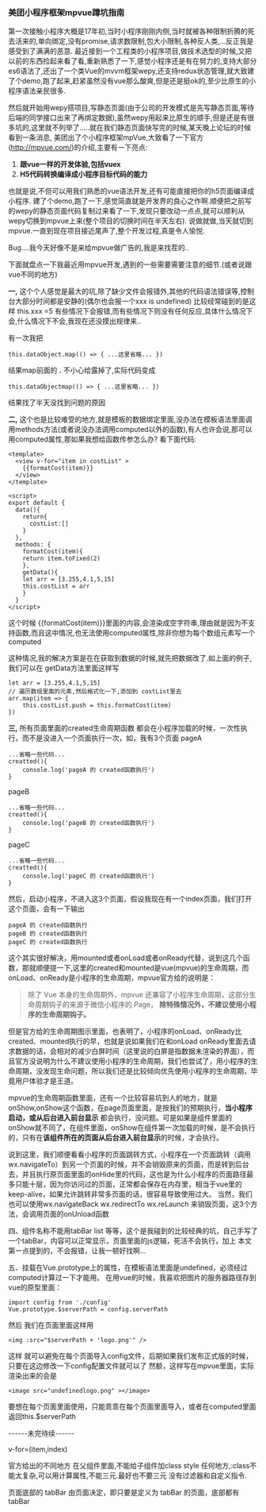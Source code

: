 ### 美团小程序框架mpvue蹲坑指南

第一次接触小程序大概是17年初,当时小程序刚刚内侧,当时就被各种限制折腾的死去活来的,单向绑定,没有promise,请求数限制,包大小限制,各种反人类,...反正我是感受到了满满的恶意.
最近接到一个工程类的小程序项目,做技术选型的时候,又把以前的东西捡起来看了看,重新熟悉了一下,感觉小程序还是有在努力的,支持大部分es6语法了,还出了一个类Vue的mvvm框架wepy,还支持redux状态管理,就大致建了个demo,跑了起来,赶紧虽然没有vue那么酸爽,但是还是挺ok的,至少比原生的小程序语法亲民很多.  

然后就开始用wepy搭项目,写静态页面(由于公司的开发模式是先写静态页面,等待后端的同学接口出来了再绑定数据),虽然wepy用起来比原生的顺手,但是还是有很多坑的,这里就不列举了.....就在我们静态页面快写完的时候,某天晚上论坛的时候看到一条消息, 美团出了个小程序框架mpVue,大致看了一下官方(http://mpvue.com/)的介绍,主要有一下亮点:
1. **跟vue一样的开发体验,包括vuex**
2. **H5代码转换编译成小程序目标代码的能力**

也就是说,不但可以用我们熟悉的vue语法开发,还有可能直接把你的h5页面编译成小程序.
建了个demo,跑了一下,感觉简直就是开发界的良心之作啊.顺便把之前写的wepy的静态页面代码复制过来看了一下,发现只要改动一点点,就可以顺利从wepy切换到mpvue上来(整个项目的切换时间在半天左右).
说做就做,当天就切到mpvue.一直到现在项目接近尾声了,整个开发过程,真是令人愉悦.

Bug....我今天好像不是来给mpvue做广告的,我是来找茬的..

下面就盘点一下我最近用mpvue开发,遇到的一些需要需要注意的细节.(或者说跟vue不同的地方)

**一,** 这个个人感觉是最大的坑,除了缺少文件会报错外,其他的代码语法错误等,控制台大部分时间都是安静的(偶尔也会报一个xxx is undefined)
比较经常碰到的是这样 this.xxx =5 有些情况下会报错,而有些情况下则没有任何反应,具体什么情况下会,什么情况下不会,我现在还没摸出规律来..

有一次我把

    this.dataObject.map(() => { ...这里省略... })

结果map前面的 **.** 不小心给露掉了,实际代码变成

    this.dataObjectmap(() => { ...这里省略... })

结果找了半天没找到问题的原因  

**二,** 这个也是比较难受的地方,就是模板的数据绑定里面,没办法在模板语法里面调用methods方法(或者说没办法调用computed以外的函数),有人也许会说,那可以用computed属性,那如果我想给函数传参怎么办? 看下面代码:

    <template>
      <view v-for="item in costList" >
        {{formatCost(item)}}
      </view>
    </template>

    <script>
    export default {
      data(){
        return{
          costList:[]
        }
      },
      methods: {
        formatCost(item){
        return item.toFixed(2)
        },
        getData(){
        let arr = [3.255,4.1,5,15]
        this.costList = arr
        }
      }
    </script>

这个时候 {{formatCost(item)}}里面的内容,会渲染成空字符串,理由就是因为不支持函数,而且这中情况,也无法使用computed属性,除非你想为每个数组元素写一个computed

这种情况,我的解决方案是在在获取到数据的时候,就先把数据改了.如上面的例子,我们可以在 getData方法里面这样写

    let arr = [3.255,4.1,5,15]
    // 遍历数组里面的元素,然后格式化一下,添加到 costList里去
    arr.map(item => {
        this.costList.push = this.formatCost(item)
    })
	


**三,** 所有页面里面的created生命周期函数  都会在小程序加载的时候，一次性执行，而不是没进入一个页面执行一次，如，我有3个页面
pageA

    ...省略一些代码...
    creatted(){
        console.log('pageA 的 created函数执行')
    }

pageB

    ...省略一些代码...
    creatted(){
        console.log('pageB 的 created函数执行')
    }

pageC

    ...省略一些代码...
    creatted(){
        console.log('pageC 的 created函数执行')
    }

然后，启动小程序，不进入这3个页面，假设我现在有一个index页面，我们打开这个页面，会有一下输出

    pageA 的 created函数执行
    pageB 的 created函数执行
    pageC 的 created函数执行

这个其实很好解决，用mounted或者onLoad或者onReady代替，说到这几个函数，那就顺便提一下,这里的created和mounted是vue(mpvue)的生命周期，而onLoad、onReady是小程序的生命周期，mpvue官方给的说明是：
> 除了 Vue 本身的生命周期外，mpvue 还兼容了小程序生命周期，这部分生命周期钩子的来源于微信小程序的 Page， **除特殊情况外，不建议使用小程序的生命周期钩子。**

但是官方给的生命周期图示里面，也表明了，小程序的onLoad、onReady比created、mounted执行的早，也就是说如果我们在和onLoad onReady里面去请求数据的话，会相对的减少白屏时间（这里说的白屏是指数据未渲染的界面），而且官方没说明为什么不建议使用小程序的生命周期，我们也尝试了，用小程序的生命周期，没发现生命问题，所以我们还是比较倾向优先使用小程序的生命周期，毕竟用户体验才是王道。

mpvue的生命周期函数里面，还有一个比较容易坑到人的地方，就是onShow,onShow这个函数，在page页面里面，是按我们的预期执行，**当小程序启动，或从后台进入前台显示** 都会执行，没问题。可是如果是组件里面的onShow就不同了，在组件里面，onShow在组件第一次加载的时候，是不会执行的，只有在**该组件所在的页面从后台进入前台显示**的时候，才会执行。

说到这里，我们顺便看看小程序的页面跳转方式，小程序在一个页面跳转（调用wx.navigateTo）到另一个页面的时候，并不会销毁原来的页面，而是转到后台去，并且执行原页面里面的onHide里的代码，这也是为什么小程序的页面路径最多只能十层，因为你访问过的页面，正常都会保存在内存里，相当于vue里的keep-alive，如果允许跳转非常多页面的话，很容易导致使用过大。
当然，我们也可以使用wx.navigateBack wx.redirectTo wx.reLaunch 来销毁页面，这3个方法，会调用页面的onUnload函数

四、组件名称不能用tabBar list 等等，这个是我碰到的比较经典的坑，自己手写了一个tabBar，内容可以正常显示，页面里面的js逻辑，死活不会执行，加上 本文 第一点提到的，不会报错，让我一顿好找啊...

五、挂载在Vue.prototype上的属性，在模板语法里面是undefined，必须经过computed计算过一下才能用。
在用vue的时候，我喜欢把图片的服务器路径存到vue的原型里面：

    import config from './config'
	Vue.prototype.$serverPath = config.serverPath

然后 我们在页面里面这样用

	<img :src="$serverPath + 'logo.png'" />

这样 就可以避免在每个页面导入config文件，后期如果我们发布正式版的时候，只要在这边修改一下config配置文件就可以了
然额，这样写在mpvue里面，实际渲染出来的会是

    <image src="undefinedlogo.png" ></image>

要想在每个页面里面使用，只能乖乖在每个页面里面导入，或者在computed里面返回this.$serverPath


------未完待续------

v-for=(item,index)

官方给出的不同地方
在父组件里面,不能给子组件加class style
任何地方,:class不能太复杂,可以用计算属性,不能三元.最好也不要三元
没有过滤器和自定义指令.

页面底部的 tabBar 由页面决定，即只要是定义为 tabBar 的页面，底部都有 tabBar





